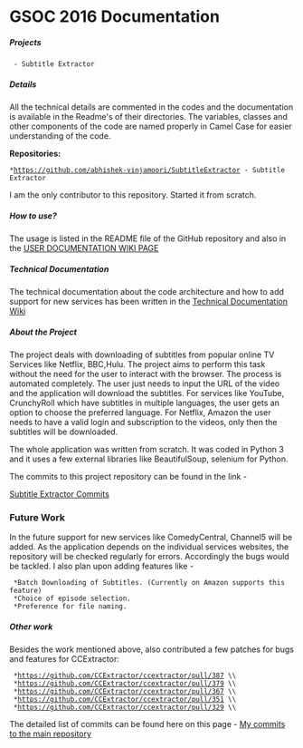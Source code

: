 # GSOC 2016 Documentation

##### Projects

` - Subtitle Extractor`

##### Details

All the technical details are commented in the codes and the
documentation is available in the Readme's of their directories. The
variables, classes and other components of the code are named properly
in Camel Case for easier understanding of the code.  

 **Repositories:**

` * `[`https://github.com/abhishek-vinjamoori/SubtitleExtractor`](https://github.com/abhishek-vinjamoori/SubtitleExtractor)` - Subtitle Extractor`

I am the only contributor to this repository. Started it from scratch.

##### How to use?

The usage is listed in the README file of the GitHub repository and also
in the [ USER DOCUMENTATION WIKI
PAGE](public/gsoc/2016/abishek/subtitle_downloader)

##### Technical Documentation

The technical documentation about the code architecture and how to add
support for new services has been written in the [ Technical
Documentation
Wiki](http://www.ccextractor.org/doku.php?id=public/gsoc/subtitle_extractor_technical_docs)

##### About the Project

The project deals with downloading of subtitles from popular online TV
Services like Netflix, BBC,Hulu. The project aims to perform this task
without the need for the user to interact with the browser. The process
is automated completely. The user just needs to input the URL of the
video and the application will download the subtitles. For services
like YouTube, CrunchyRoll which have subtitles in multiple languages,
the user gets an option to choose the preferred language.  For
Netflix, Amazon the user needs to have a valid login and subscription to
the videos, only then the subtitles will be downloaded. 

The whole application was written from scratch. It was coded in Python 3
and it uses a few external libraries like BeautifulSoup, selenium for
Python.

The commits to this project repository can be found in the link - 

[ Subtitle Extractor
Commits](https://github.com/abhishek-vinjamoori/SubtitleExtractor/commits/master)

### Future Work

In the future support for new services like ComedyCentral, Channel5 will
be added. As the application depends on the individual services
websites, the repository will be checked regularly for errors.
Accordingly the bugs would be tackled. I also plan upon adding features
like -

` *Batch Downloading of Subtitles. (Currently on Amazon supports this feature)`\
` *Choice of episode selection.`\
` *Preference for file naming.`

##### Other work

Besides the work mentioned above, also contributed a few patches for
bugs and features for CCExtractor:

` *`[`https://github.com/CCExtractor/ccextractor/pull/387`](https://github.com/CCExtractor/ccextractor/pull/387)` \\`\
` *`[`https://github.com/CCExtractor/ccextractor/pull/379`](https://github.com/CCExtractor/ccextractor/pull/379)` \\`\
` *`[`https://github.com/CCExtractor/ccextractor/pull/367`](https://github.com/CCExtractor/ccextractor/pull/367)` \\`\
` *`[`https://github.com/CCExtractor/ccextractor/pull/351`](https://github.com/CCExtractor/ccextractor/pull/351)` \\`\
` *`[`https://github.com/CCExtractor/ccextractor/pull/329`](https://github.com/CCExtractor/ccextractor/pull/329)` \\`

The detailed list of commits can be found here on this page -  [ My
commits to the main
repository](https://github.com/abhishek-vinjamoori/ccextractor/commits/master?author=abhishek-vinjamoori)
